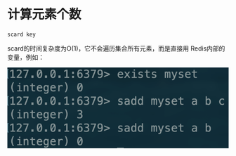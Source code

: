 # 计算元素个数

```text
scard key
```

scard的时间复杂度为O\(1\)，它不会遍历集合所有元素，而是直接用 Redis内部的变量，例如：

![](../../.gitbook/assets/image%20%2838%29.png)

